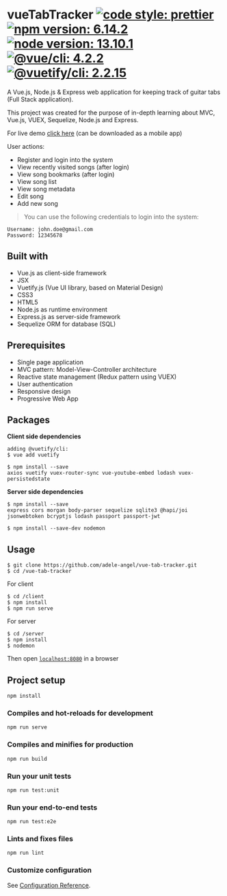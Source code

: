 # vueTabTracker [![code style: prettier](https://img.shields.io/badge/code_style-prettier-ff69b4)](https://github.com/prettier/prettier) [![npm version: 6.14.2](https://img.shields.io/badge/npm%20version-6.14.2-blue)](https://www.npmjs.com/) [![node version: 13.10.1](https://img.shields.io/badge/node%20version-13.10.1-blue)](https://nodejs.org/) [![@vue/cli: 4.2.2](https://img.shields.io/badge/@vue/cli-4.2.2-blue)](https://github.com/vuejs/vue-cli) [![@vuetify/cli: 2.2.15](https://img.shields.io/badge/@vuetify/cli-2.2.15-blue)](https://vuetifyjs.com/en/getting-started/quick-start/)

A Vue.js, Node.js & Express web application for keeping track of guitar tabs (Full Stack application).

This project was created for the purpose of in-depth learning about MVC, Vue.js, VUEX, Sequelize, Node.js and Express.

For live demo [click here](https://adele-angel.github.io/vue-tab-tracker)
(can be downloaded as a mobile app)

User actions:
- Register and login into the system
- View recently visited songs (after login)
- View song bookmarks (after login)
- View song list
- View song metadata
- Edit song
- Add new song

> You can use the following credentials to login into the system:

    Username: john.doe@gmail.com
    Password: 12345678

## Built with

- Vue.js as client-side framework
- JSX
- Vuetify.js (Vue UI library, based on Material Design)
- CSS3
- HTML5
- Node.js as runtime environment
- Express.js as server-side framework
- Sequelize ORM for database (SQL)

## Prerequisites

- Single page application
- MVC pattern: Model-View-Controller architecture
- Reactive state management (Redux pattern using VUEX)
- User authentication
- Responsive design
- Progressive Web App

## Packages

**Client side dependencies**

```
adding @vuetify/cli:
$ vue add vuetify
```

```
$ npm install --save
axios vuetify vuex-router-sync vue-youtube-embed lodash vuex-persistedstate
```

**Server side dependencies**

```
$ npm install --save
express cors morgan body-parser sequelize sqlite3 @hapi/joi jsonwebtoken bcryptjs lodash passport passport-jwt
```

```
$ npm install --save-dev nodemon
```

## Usage

```
$ git clone https://github.com/adele-angel/vue-tab-tracker.git
$ cd /vue-tab-tracker
```

For client

```
$ cd /client
$ npm install
$ npm run serve
```

For server

```
$ cd /server
$ npm install
$ nodemon
```

Then open [`localhost:8080`](http://localhost:8080) in a browser

## Project setup

```
npm install
```

### Compiles and hot-reloads for development

```
npm run serve
```

### Compiles and minifies for production

```
npm run build
```

### Run your unit tests

```
npm run test:unit
```

### Run your end-to-end tests

```
npm run test:e2e
```

### Lints and fixes files

```
npm run lint
```

### Customize configuration

See [Configuration Reference](https://cli.vuejs.org/config/).
